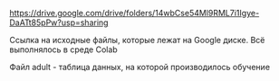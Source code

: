 https://drive.google.com/drive/folders/14wbCse54Ml9RML7i1Igye-DaATt85pPw?usp=sharing

Ссылка на исходные файлы, которые лежат на Google диске. Всё выполнялось в среде Colab

Файл adult - таблица данных, на которой производилось обучение
